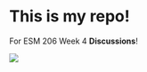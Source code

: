# This is my repo! 

For ESM 206  Week 4 **Discussions**! 

![](https://octodex.github.com/images/jetpacktocat.png)
